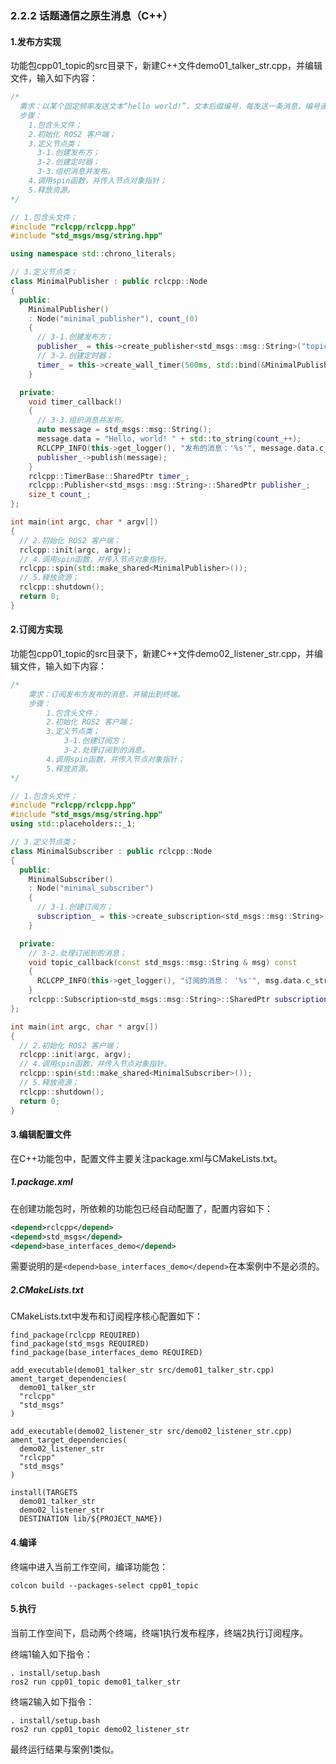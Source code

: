### 2.2.2 话题通信之原生消息（C++）

#### 1.发布方实现

功能包cpp01\_topic的src目录下，新建C++文件demo01\_talker\_str.cpp，并编辑文件，输入如下内容：

```cpp
/*  
  需求：以某个固定频率发送文本“hello world!”，文本后缀编号，每发送一条消息，编号递增1。
  步骤：
    1.包含头文件；
    2.初始化 ROS2 客户端；
    3.定义节点类；
      3-1.创建发布方；
      3-2.创建定时器；
      3-3.组织消息并发布。
    4.调用spin函数，并传入节点对象指针；
    5.释放资源。
*/

// 1.包含头文件；
#include "rclcpp/rclcpp.hpp"
#include "std_msgs/msg/string.hpp"

using namespace std::chrono_literals;

// 3.定义节点类；
class MinimalPublisher : public rclcpp::Node
{
  public:
    MinimalPublisher()
    : Node("minimal_publisher"), count_(0)
    {
      // 3-1.创建发布方；
      publisher_ = this->create_publisher<std_msgs::msg::String>("topic", 10);
      // 3-2.创建定时器；
      timer_ = this->create_wall_timer(500ms, std::bind(&MinimalPublisher::timer_callback, this));
    }

  private:
    void timer_callback()
    {
      // 3-3.组织消息并发布。
      auto message = std_msgs::msg::String();
      message.data = "Hello, world! " + std::to_string(count_++);
      RCLCPP_INFO(this->get_logger(), "发布的消息：'%s'", message.data.c_str());
      publisher_->publish(message);
    }
    rclcpp::TimerBase::SharedPtr timer_;
    rclcpp::Publisher<std_msgs::msg::String>::SharedPtr publisher_;
    size_t count_;
};

int main(int argc, char * argv[])
{
  // 2.初始化 ROS2 客户端；
  rclcpp::init(argc, argv);
  // 4.调用spin函数，并传入节点对象指针。
  rclcpp::spin(std::make_shared<MinimalPublisher>());
  // 5.释放资源；
  rclcpp::shutdown();
  return 0;
}
```

#### 2.订阅方实现

功能包cpp01\_topic的src目录下，新建C++文件demo02\_listener\_str.cpp，并编辑文件，输入如下内容：

```cpp
/*  
    需求：订阅发布方发布的消息，并输出到终端。
    步骤：
        1.包含头文件；
        2.初始化 ROS2 客户端；
        3.定义节点类；
            3-1.创建订阅方；
            3-2.处理订阅到的消息。
        4.调用spin函数，并传入节点对象指针；
        5.释放资源。
*/

// 1.包含头文件；
#include "rclcpp/rclcpp.hpp"
#include "std_msgs/msg/string.hpp"
using std::placeholders::_1;

// 3.定义节点类；
class MinimalSubscriber : public rclcpp::Node
{
  public:
    MinimalSubscriber()
    : Node("minimal_subscriber")
    {
      // 3-1.创建订阅方；
      subscription_ = this->create_subscription<std_msgs::msg::String>("topic", 10, std::bind(&MinimalSubscriber::topic_callback, this, _1));
    }

  private:
    // 3-2.处理订阅到的消息；
    void topic_callback(const std_msgs::msg::String & msg) const
    {
      RCLCPP_INFO(this->get_logger(), "订阅的消息： '%s'", msg.data.c_str());
    }
    rclcpp::Subscription<std_msgs::msg::String>::SharedPtr subscription_;
};

int main(int argc, char * argv[])
{
  // 2.初始化 ROS2 客户端；
  rclcpp::init(argc, argv);
  // 4.调用spin函数，并传入节点对象指针。
  rclcpp::spin(std::make_shared<MinimalSubscriber>());
  // 5.释放资源；
  rclcpp::shutdown();
  return 0;
}
```

#### 3.编辑配置文件

在C++功能包中，配置文件主要关注package.xml与CMakeLists.txt。

##### 1.package.xml

在创建功能包时，所依赖的功能包已经自动配置了，配置内容如下：

```XML
<depend>rclcpp</depend>
<depend>std_msgs</depend>
<depend>base_interfaces_demo</depend>
```

需要说明的是`<depend>base_interfaces_demo</depend>`在本案例中不是必须的。

##### 2.CMakeLists.txt

CMakeLists.txt中发布和订阅程序核心配置如下：

```
find_package(rclcpp REQUIRED)
find_package(std_msgs REQUIRED)
find_package(base_interfaces_demo REQUIRED)

add_executable(demo01_talker_str src/demo01_talker_str.cpp)
ament_target_dependencies(
  demo01_talker_str
  "rclcpp"
  "std_msgs"
)

add_executable(demo02_listener_str src/demo02_listener_str.cpp)
ament_target_dependencies(
  demo02_listener_str
  "rclcpp"
  "std_msgs"
)

install(TARGETS 
  demo01_talker_str
  demo02_listener_str
  DESTINATION lib/${PROJECT_NAME})
```

#### 4.编译

终端中进入当前工作空间，编译功能包：

```
colcon build --packages-select cpp01_topic
```

#### 5.执行

当前工作空间下，启动两个终端，终端1执行发布程序，终端2执行订阅程序。

终端1输入如下指令：

```
. install/setup.bash
ros2 run cpp01_topic demo01_talker_str
```

终端2输入如下指令：

```
. install/setup.bash 
ros2 run cpp01_topic demo02_listener_str
```

最终运行结果与案例1类似。

